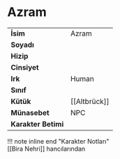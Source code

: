# Azram   
  
  
|  |  |  
|---|---|  
| **İsim** | Azram |  
| **Soyadı** |  |  
| **Hizip** |  |  
| **Cinsiyet** |  |  
| **Irk** | Human |  
| **Sınıf** |  |  
| **Kütük** | [[Altbrück]] |  
| **Münasebet** | NPC |  
| **Karakter Betimi** |  |  
  
  
!!! note inline end "Karakter Notları"  
	[[Bira Nehri]] hancılarından  
  
